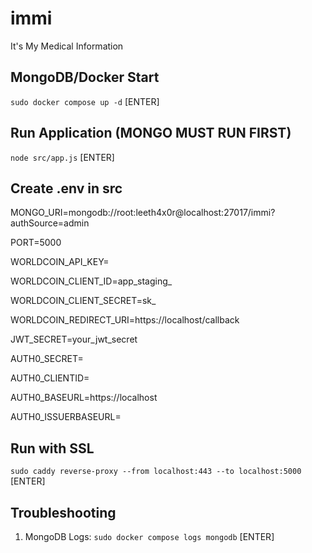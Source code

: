 # immi
It's My Medical Information

## MongoDB/Docker Start
`sudo docker compose up -d` [ENTER]

## Run Application (MONGO MUST RUN FIRST)
`node src/app.js` [ENTER]

## Create .env in src
MONGO_URI=mongodb://root:leeth4x0r@localhost:27017/immi?authSource=admin

PORT=5000

WORLDCOIN_API_KEY=

WORLDCOIN_CLIENT_ID=app_staging_

WORLDCOIN_CLIENT_SECRET=sk_

WORLDCOIN_REDIRECT_URI=https://localhost/callback

JWT_SECRET=your_jwt_secret

AUTH0_SECRET=

AUTH0_CLIENTID=

AUTH0_BASEURL=https://localhost

AUTH0_ISSUERBASEURL=

## Run with SSL
`sudo caddy reverse-proxy --from localhost:443 --to localhost:5000` [ENTER]

## Troubleshooting
1. MongoDB Logs: `sudo docker compose logs mongodb` [ENTER]